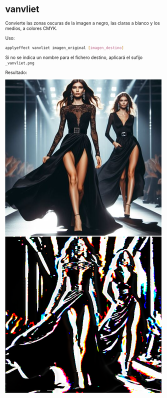 # vanvliet

Convierte las zonas oscuras de la imagen a negro, las claras a blanco y los medios, a colores CMYK.

Uso:

``` sh
applyeffect vanvliet imagen_original [imagen_destino]
```

Si no se indica un nombre para el fichero destino, aplicará el sufijo `_vanvliet.png`

Resultado:

![imagen original](../../images/image.jpg)
![vanvliet](../../images/image_vanvliet.png)
